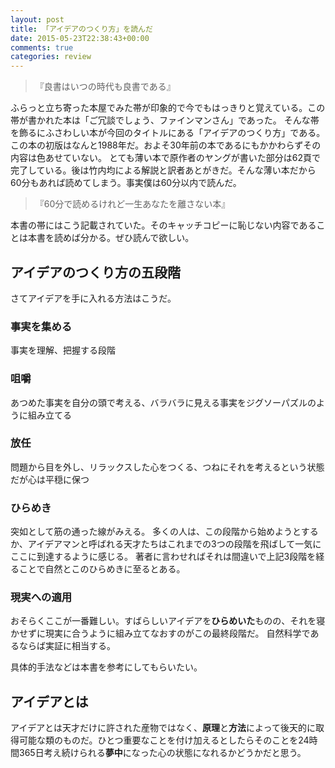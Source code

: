 ```yaml
---
layout: post
title: 「アイデアのつくり方」を読んだ
date: 2015-05-23T22:38:43+00:00
comments: true
categories: review
---
```


> 『良書はいつの時代も良書である』

ふらっと立ち寄った本屋でみた帯が印象的で今でもはっきりと覚えている。この帯が書かれた本は「ご冗談でしょう、ファインマンさん」であった。
そんな帯を飾るにふさわしい本が今回のタイトルにある「アイデアのつくり方」である。この本の初版はなんと1988年だ。およそ30年前の本であるにもかかわらずその内容は色あせていない。
とても薄い本で原作者のヤングが書いた部分は62頁で完了している。後は竹内均による解説と訳者あとがきだ。そんな薄い本だから60分もあれば読めてしまう。事実僕は60分以内で読んだ。

> 『60分で読めるけれど一生あなたを離さない本』

本書の帯にはこう記載されていた。そのキャッチコピーに恥じない内容であることは本書を読めば分かる。ぜひ読んで欲しい。

## アイデアのつくり方の五段階

さてアイデアを手に入れる方法はこうだ。

### 事実を集める
事実を理解、把握する段階

### 咀嚼
あつめた事実を自分の頭で考える、バラバラに見える事実をジグソーパズルのように組み立てる

### 放任
問題から目を外し、リラックスした心をつくる、つねにそれを考えるという状態だが心は平穏に保つ

### ひらめき
突如として筋の通った線がみえる。
多くの人は、この段階から始めようとするか、アイデアマンと呼ばれる天才たちはこれまでの3つの段階を飛ばして一気にここに到達するように感じる。
著者に言わせればそれは間違いで上記3段階を経ることで自然とこのひらめきに至るとある。

### 現実への適用
おそらくここが一番難しい。すばらしいアイデアを**ひらめいた**ものの、それを寝かせずに現実に合うように組み立てなおすのがこの最終段階だ。
自然科学であるならば実証に相当する。

具体的手法などは本書を参考にしてもらいたい。

## アイデアとは
アイデアとは天才だけに許された産物ではなく、**原理**と**方法**によって後天的に取得可能な類のものだ。ひとつ重要なことを付け加えるとしたらそのことを24時間365日考え続けられる**夢中**になった心の状態になれるかどうかだと思う。
